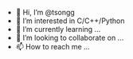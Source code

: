 - 👋 Hi, I’m @tsongg
- 👀 I’m interested in C/C++/Python
- 🌱 I’m currently learning ...
- 💞️ I’m looking to collaborate on ...
- 📫 How to reach me ...

<!---
tsongg/tsongg is a ✨ special ✨ repository because its `README.md` (this file) appears on your GitHub profile.
You can click the Preview link to take a look at your changes.
--->
